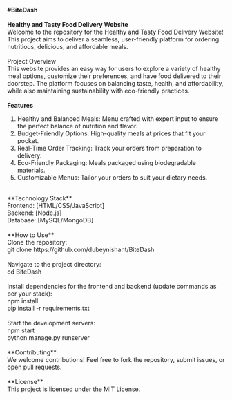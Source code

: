 **#BiteDash**
<br>
<br>
**Healthy and Tasty Food Delivery Website** <br>
Welcome to the repository for the Healthy and Tasty Food Delivery Website! This project aims to deliver a seamless, user-friendly platform for ordering nutritious, delicious, and affordable meals.
<br>
<br>
Project Overview <br>
This website provides an easy way for users to explore a variety of healthy meal options, customize their preferences, and have food delivered to their doorstep. The platform focuses on balancing taste, health, and affordability, while also maintaining sustainability with eco-friendly practices.
<br> 
<br>
**Features**  <br>
1. Healthy and Balanced Meals: Menu crafted with expert input to ensure the perfect balance of nutrition and flavor. <br>
2. Budget-Friendly Options: High-quality meals at prices that fit your pocket.  <br>
3. Real-Time Order Tracking: Track your orders from preparation to delivery.    <br>
4. Eco-Friendly Packaging: Meals packaged using biodegradable materials.     <br>
5. Customizable Menus: Tailor your orders to suit your dietary needs.    <br>
<br>
**Technology Stack**  <br>
Frontend: [HTML/CSS/JavaScript] <br>
Backend: [Node.js]   <br>
Database: [MySQL/MongoDB]  <br>
<br> 
**How to Use**   <br>
Clone the repository:  <br>
git clone https://github.com/dubeynishant/BiteDash   <br>
<br>
Navigate to the project directory:  <br>
cd BiteDash
<br>
<br>
Install dependencies for the frontend and backend (update commands as per your stack):  <br>
npm install  <br>
pip install -r requirements.txt  <br>
<br>
Start the development servers: <br>
npm start  <br>
python manage.py runserver  <br>
<br>
**Contributing** <br>
We welcome contributions! Feel free to fork the repository, submit issues, or open pull requests.  <br>
<br>
**License**  <br>
This project is licensed under the MIT License.  <br>
<br>
<br>
<br>
<br>

